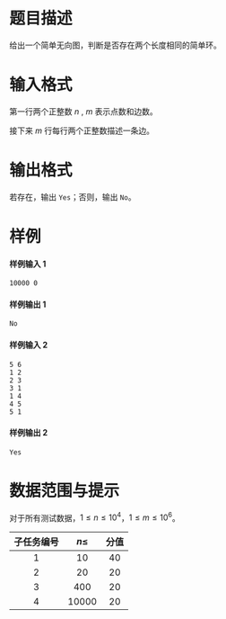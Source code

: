 
# 题目描述

给出一个简单无向图，判断是否存在两个长度相同的简单环。

# 输入格式

第一行两个正整数 $n$ , $m​$ 表示点数和边数。

接下来 $m$ 行每行两个正整数描述一条边。

# 输出格式

若存在，输出 `Yes`；否则，输出 `No`。

# 样例


#### 样例输入 1

```
10000 0
```

#### 样例输出 1

```
No
```

#### 样例输入 2

```
5 6
1 2
2 3
3 1
1 4
4 5
5 1
```

#### 样例输出 2

```
Yes
```

# 数据范围与提示


对于所有测试数据，$1\le n \le 10^4$，$1\le m \le 10^6$。


| 子任务编号  | $n\le$ | 分值 |
| :--------: | :-----: | :----------: |
| $1$          | $10$    | $40$ |
| $2$          | $20$    | $20$ |
| $3$          | $400$ | $20$ |
| $4$          | $10000$ | $20$ |


